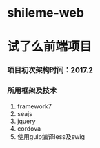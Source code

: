 # shileme-web
# 试了么前端项目  
### 项目初次架构时间：2017.2  
### 所用框架及技术
1. framework7
2. seajs
3. jquery
4. cordova
5. 使用gulp编译less及swig  
